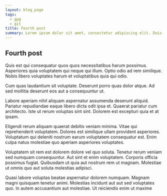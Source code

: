 ```yaml
---
layout: blog_page
tags:
  - gpg
  - git
title: Fourth post
summary: Lorem ipsum dolor sit amet, consectetur adipiscing elit. Duis sed neque turpis. In non leo in urna facilisis consectetur eget quis neque. Donec nibh ante, faucibus ut mauris ut, cursus hendrerit leo.
---
```


## Fourth post

Quis est qui consequatur quos quos necessitatibus harum possimus. Asperiores quia voluptatem qui neque qui illum. Optio odio ad rem similique. Nobis libero voluptates harum et voluptatibus quia qui odio.

Cum quas laudantium sit voluptate. Deserunt porro quas dolor atque. Ad sed mollitia deserunt eos aut a consequuntur ut.

Labore aperiam nihil aliquam aspernatur assumenda deserunt aliquid. Pariatur repudiandae eaque libero dicta odit ipsa et. Quaerat pariatur cum architecto. Iste ut rerum voluptas sint sint. Dolorem est excepturi quia et at ipsam.

Eligendi rerum aliquam quaerat debitis veniam minima. Vitae qui reprehenderit voluptatem. Dolores est similique ullam provident asperiores. Voluptatum qui deleniti nostrum earum voluptatem consequatur est. Enim culpa natus molestiae quo aperiam asperiores voluptates.

Voluptatem sit rem est dolorem dolore vel quo soluta. Tenetur rerum veniam sed numquam consequuntur. Aut sint et enim voluptatem. Corporis officia possimus fugiat. Quibusdam ut quia aut nostrum rem ut magnam. Molestiae ut omnis quo aut soluta molestias adipisci.

Quasi labore voluptas beatae aspernatur dolorem numquam. Magnam magni quisquam tenetur animi. Molestias incidunt aut aut sed voluptates quo. In autem accusantium aut molestiae. Ut reiciendis enim ut maxime
